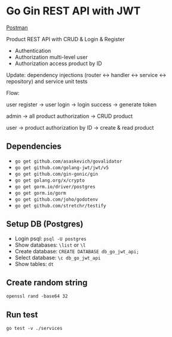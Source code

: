# Go Gin REST API with JWT

[Postman](https://documenter.getpostman.com/view/16534190/2s93RXrAJB)

Product REST API with CRUD & Login & Register

- Authentication
- Authorization multi-level user
- Authorization access product by ID

Update: dependency injections (router <-> handler <-> service <-> repository) and service unit tests

Flow:

user register -> user login -> login success -> generate token

admin -> all product authorization -> CRUD product

user -> product authorization by ID -> create & read product

## Dependencies

- `go get github.com/asaskevich/govalidator`
- `go get github.com/golang-jwt/jwt/v5`
- `go get github.com/gin-gonic/gin`
- `go get golang.org/x/crypto`
- `go get gorm.io/driver/postgres`
- `go get gorm.io/gorm`
- `go get github.com/joho/godotenv`
- `go get github.com/stretchr/testify`

## Setup DB (Postgres)

- Login psql: `psql -U postgres`
- Show databases: `\list` or `\l`
- Create database: `CREATE DATABASE db_go_jwt_api;`
- Select database: `\c db_go_jwt_api`
- Show tables: `dt`

## Create random string

`openssl rand -base64 32`

## Run test

`go test -v ./services`
